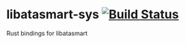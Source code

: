 # libatasmart-sys [![Build Status](https://travis-ci.org/cholcombe973/libatasmart-sys.svg?branch=master)](https://travis-ci.org/cholcombe973/libatasmart-sys)
Rust bindings for libatasmart
